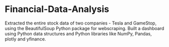 # Financial-Data-Analysis
Extracted the entire stock data of two companies - Tesla and GameStop, using the BeautifulSoup Python package for webscraping. Built a dashboard using Python data structures and Python libraries like NumPy, Pandas, plotly and yfinance.
